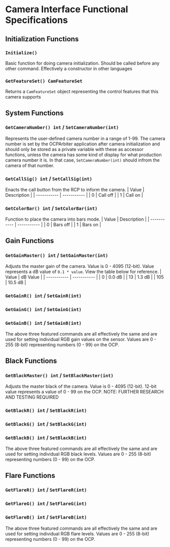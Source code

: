 # Camera Interface Functional Specifications

## Initialization Functions

### `Initialize()`
Basic function for doing camera initialization. Should be called before any other command. Effectively a constructor in other languages

### `GetFeatureSet() CamFeatureSet`
Returns a `CamFeatureSet` object representing the control features that this camera supports

## System Functions

### `GetCameraNumber() int` / `SetCameraNumber(int)`
Represents the user-defined camera number in a range of 1-99. The camera number is set by the OCPArbiter application after camera initialization and should only be stored as a private variable with these as accessor functions, unless the camera has some kind of display for what production camera number it is. In that case, `SetCameraNumber(int)` should infrom the camera of that number.

### `GetCallSig() int` / `SetCallSig(int)`
Enacts the call button from the RCP to inform the camera.
|  Value        | Description |
| -----------   | ----------- |
| 0             | Call off    |
| 1             | Call on     |

### `GetColorBar() int` / `SetColorBar(int)`
Function to place the camera into bars mode.
|  Value        | Description |
| -----------   | ----------- |
| 0             | Bars off    |
| 1             | Bars on     |

## Gain Functions

### `GetGainMaster() int` / `SetGainMaster(int)`
Adjusts the master gain of the camera. Value is 0 - 4095 (12-bit). Value represents a dB value of `0.1 * value`. View the table below for reference.
|  Value        | dB Value    |
| -----------   | ----------- |
| 0             | 0.0 dB      |
| 13            | 1.3 dB      |
| 105           | 10.5 dB     |

### `GetGainR() int` / `SetGainR(int)`
### `GetGainG() int` / `SetGainG(int)`
### `GetGainB() int` / `SetGainB(int)`
The above three featured commands are all effectively the same and are used for setting individual RGB gain values on the sensor. Values are 0 - 255 (8-bit) representing numbers (0 - 99) on the OCP.

## Black Functions

### `GetBlackMaster() int` / `SetBlackMaster(int)`
Adjusts the master black of the camera. Value is 0 - 4095 (12-bit). 12-bit value represents a value of 0 - 99 on the OCP.
NOTE: FURTHER RESEARCH AND TESTING REQUIRED

### `GetBlackR() int` / `SetBlackR(int)`
### `GetBlackG() int` / `SetBlackG(int)`
### `GetBlackB() int` / `SetBlackB(int)`
The above three featured commands are all effectively the same and are used for setting individual RGB black levels. Values are 0 - 255 (8-bit) representing numbers (0 - 99) on the OCP.

## Flare Functions

### `GetFlareR() int` / `SetFlareR(int)`
### `GetFlareG() int` / `SetFlareG(int)`
### `GetFlareB() int` / `SetFlareB(int)`
The above three featured commands are all effectively the same and are used for setting individual RGB flare levels. Values are 0 - 255 (8-bit) representing numbers (0 - 99) on the OCP.